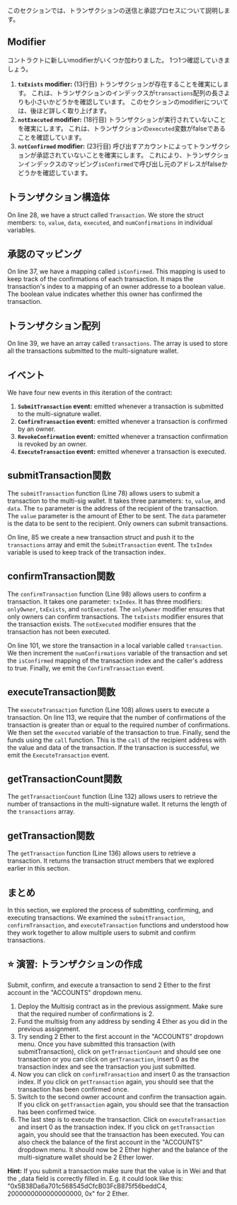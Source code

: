 このセクションでは、トランザクションの送信と承認プロセスについて説明します。

## Modifier

コントラクトに新しいmodifierがいくつか加わりました。 1つ1つ確認していきましょう。

1. **`txExists` modifier:** (13行目) トランザクションが存在することを確実にします。 これは、トランザクションのインデックスが`transactions`配列の長さよりも小さいかどうかを確認しています。 このセクションのmodifierについては、後ほど詳しく取り上げます。
2. **`notExecuted` modifier:** (18行目) トランザクションが実行されていないことを確実にします。 これは、トランザクションの`executed`変数がfalseであることを確認しています。
3. **`notConfirmed` modifier:** (23行目) 呼び出すアカウントによってトランザクションが承認されていないことを確実にします。 これにより、トランザクションインデックスのマッピング`isConfirmed`で呼び出し元のアドレスがfalseかどうかを確認しています。

## トランザクション構造体

On line 28, we have a struct called `Transaction`. We store the struct members: `to`, `value`, `data`, `executed`, and `numConfirmations` in individual variables.

## 承認のマッピング

On line 37, we have a mapping called `isConfirmed`. This mapping is used to keep track of the confirmations of each transaction. It maps the transaction's index to a mapping of an owner addresse to a boolean value. The boolean value indicates whether this owner has confirmed the transaction.

## トランザクション配列

On line 39, we have an array called `transactions`. The array is used to store all the transactions submitted to the multi-signature wallet.

## イベント

We have four new events in this iteration of the contract:

1. **`SubmitTransaction` event:** emitted whenever a transaction is submitted to the multi-signature wallet.
2. **`ConfirmTransaction` event:** emitted whenever a transaction is confirmed by an owner.
3. **`RevokeConfirmation` event:** emitted whenever a transaction confirmation is revoked by an owner.
4. **`ExecuteTransaction` event:** emitted whenever a transaction is executed.

## submitTransaction関数

The `submitTransaction` function (Line 78) allows users to submit a transaction to the multi-sig wallet. It takes three parameters: `to`, `value`, and `data`. The `to` parameter is the address of the recipient of the transaction. The `value` parameter is the amount of Ether to be sent. The `data` parameter is the data to be sent to the recipient. Only owners can submit transactions.

On line, 85 we create a new transaction struct and push it to the `transactions` array and emit the `SubmitTransaction` event. The `txIndex` variable is used to keep track of the transaction index.

## confirmTransaction関数

The `confirmTransaction` function (Line 98) allows users to confirm a transaction. It takes one parameter: `txIndex`.
It has three modifiers: `onlyOwner`, `txExists`, and `notExecuted`. The `onlyOwner` modifier ensures that only owners can confirm transactions. The `txExists` modifier ensures that the transaction exists. The `notExecuted` modifier ensures that the transaction has not been executed.

On line 101, we store the transaction in a local variable called `transaction`. We then increment the `numConfirmations` variable of the transaction and set the `isConfirmed` mapping of the transaction index and the caller's address to true. Finally, we emit the `ConfirmTransaction` event.

## executeTransaction関数

The `executeTransaction` function (Line 108) allows users to execute a transaction. On line 113, we require that the number of confirmations of the transaction is greater than or equal to the required number of confirmations. We then set the `executed` variable of the transaction to true. Finally, send the funds using the `call` function.  This is the `call` of the recipient address with the value and data of the transaction. If the transaction is successful, we emit the `ExecuteTransaction` event.

## getTransactionCount関数

The `getTransactionCount` function (Line 132) allows users to retrieve the number of transactions in the multi-signature wallet. It returns the length of the `transactions` array.

## getTransaction関数

The `getTransaction` function (Line 136) allows users to retrieve a transaction. It returns the transaction struct members that we explored earlier in this section.

## まとめ

In this section, we explored the process of submitting, confirming, and executing transactions. We examined the `submitTransaction`, `confirmTransaction`, and `executeTransaction` functions and understood how they work together to allow multiple users to submit and confirm transactions.

## ⭐️ 演習: トランザクションの作成

Submit, confirm, and execute a transaction to send 2 Ether to the first account in the "ACCOUNTS" dropdown menu.

1. Deploy the Multisig contract as in the previous assignment. Make sure that the required number of confirmations is 2.
2. Fund the multisig from any address by sending 4 Ether as you did in the previous assignment.
3. Try sending 2 Ether to the first account in the "ACCOUNTS" dropdown menu.  Once you have submitted this transaction (with submitTransaction), click on `getTransactionCount` and should see one transaction or you can click on `getTransaction`, insert 0 as the transaction index and see the transaction you just submitted.
4. Now you can click on `confirmTransaction` and insert 0 as the transaction index. If you click on `getTransaction` again, you should see that the transaction has been confirmed once.
5. Switch to the second owner account and confirm the transaction again. If you click on `getTransaction` again, you should see that the transaction has been confirmed twice.
6. The last step is to execute the transaction. Click on `executeTransaction` and insert 0 as the transaction index. If you click on `getTransaction` again, you should see that the transaction has been executed. You can also check the balance of the first account in the "ACCOUNTS" dropdown menu. It should now be 2 Ether higher and the balance of the multi-signature wallet should be 2 Ether lower.

**Hint:**
If you submit a transaction make sure that the value is in Wei and that the _data field is correctly filled in. E.g. it could look like this: "0x5B38Da6a701c568545dCfcB03FcB875f56beddC4, 2000000000000000000, 0x" for 2 Ether.